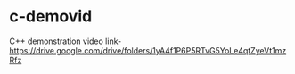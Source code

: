 # c-demovid

C++ demonstration video 
link-https://drive.google.com/drive/folders/1yA4f1P6P5RTvG5YoLe4qtZyeVt1mzRfz
